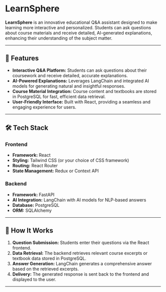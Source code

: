 # LearnSphere

**LearnSphere** is an innovative educational Q&A assistant designed to make learning more interactive and personalized. Students can ask questions about course materials and receive detailed, AI-generated explanations, enhancing their understanding of the subject matter.

---

## 🌟 Features

- **Interactive Q&A Platform:** Students can ask questions about their coursework and receive detailed, accurate explanations.  
- **AI-Powered Explanations:** Leverages LangChain and integrated AI models for generating natural and insightful responses.  
- **Course Material Integration:** Course content and textbooks are stored in PostgreSQL for fast, efficient data retrieval.  
- **User-Friendly Interface:** Built with React, providing a seamless and engaging experience for users.  

---

## 🛠️ Tech Stack

### **Frontend**
- **Framework:** React  
- **Styling:** Tailwind CSS (or your choice of CSS framework)  
- **Routing:** React Router  
- **State Management:** Redux or Context API  

### **Backend**
- **Framework:** FastAPI  
- **AI Integration:** LangChain with AI models for NLP-based answers  
- **Database:** PostgreSQL  
- **ORM:** SQLAlchemy  

---

## 🚀 How It Works

1. **Question Submission:** Students enter their questions via the React frontend.  
2. **Data Retrieval:** The backend retrieves relevant course excerpts or textbook data stored in PostgreSQL.  
3. **Answer Generation:** LangChain generates a comprehensive answer based on the retrieved excerpts.  
4. **Delivery:** The generated response is sent back to the frontend and displayed to the user.

---

